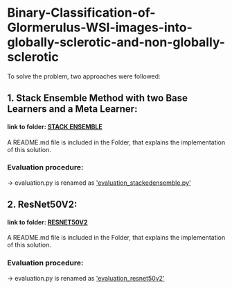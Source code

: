 # Binary-Classification-of-Glormerulus-WSI-images-into-globally-sclerotic-and-non-globally-sclerotic

To solve the problem, two approaches were followed:

## 1. Stack Ensemble Method with two Base Learners and a Meta Learner:
#### link to folder: [STACK ENSEMBLE](https://github.com/Kiran-Inagadapa/Binary-Classification-of-Glormerulus-WSI-images-into-globally-sclerotic-and-non-globally-sclerotic/tree/main/STACK%20ENSEMBLE)
A README.md file is included in the Folder, that explains the implementation of this solution.
### Evaluation procedure:
-> evaluation.py is renamed as ['evaluation_stackedensemble.py'](https://github.com/Kiran-Inagadapa/Binary-Classification-of-Glormerulus-WSI-images-into-globally-sclerotic-and-non-globally-sclerotic/blob/main/STACK%20ENSEMBLE/evaluation_stackedensemble.py)

## 2. ResNet50V2:
#### link to folder: [RESNET50V2](https://github.com/Kiran-Inagadapa/Binary-Classification-of-Glormerulus-WSI-images-into-globally-sclerotic-and-non-globally-sclerotic/tree/main/RESNET50V2)
A README.md file is included in the Folder, that explains the implementation of this solution.
### Evaluation procedure:
-> evaluation.py is renamed as ['evaluation_resnet50v2'](https://github.com/Kiran-Inagadapa/Binary-Classification-of-Glormerulus-WSI-images-into-globally-sclerotic-and-non-globally-sclerotic/blob/main/RESNET50V2/evaluation_resnet50v2.py)
